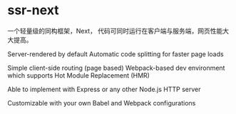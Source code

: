 # ssr-next
一个轻量级的同构框架，Next， 代码可同时运行在客户端与服务端，网页性能大大提高。


Server-rendered by default Automatic code splitting for faster page loads 

Simple client-side routing (page based) Webpack-based dev environment which supports Hot Module Replacement (HMR) 

Able to implement with Express or any other Node.js HTTP server 

Customizable with your own Babel and Webpack configurations
